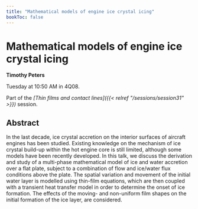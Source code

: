 ```yaml
---
title: "Mathematical models of engine ice crystal icing"
bookToc: false
---
```


# Mathematical models of engine ice crystal icing

**Timothy Peters**

Tuesday at 10:50 AM in 4Q08.

Part of the *[Thin films and contact lines]({{< relref "/sessions/session31" >}})* session.

## Abstract

In the last decade, ice crystal accretion on the interior surfaces of aircraft engines has been studied. Existing knowledge on the mechanism of ice crystal build-up within the hot engine core is still limited, although some models have been recently developed. In this talk, we discuss the derivation and study of a multi-phase mathematical model of ice and water accretion over a flat plate, subject to a combination of flow and ice/water flux conditions above the plate. The spatial variation and movement of the initial water layer is modelled using thin-film equations, which are then coupled with a transient heat transfer model in order to determine the onset of ice formation. The effects of the moving- and non-uniform film shapes on the initial formation of the ice layer, are considered.


